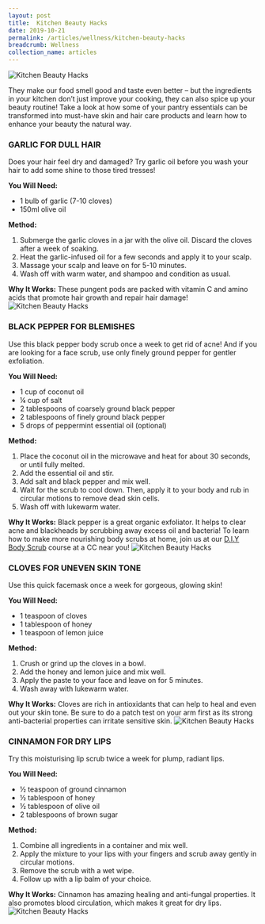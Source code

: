 ```yaml
---
layout: post
title:  Kitchen Beauty Hacks
date: 2019-10-21
permalink: /articles/wellness/kitchen-beauty-hacks
breadcrumb: Wellness
collection_name: articles
---
```

![Kitchen Beauty Hacks](/images/content-articles/wellness/kitchen-beauty-hacks-img1.jpg)

They make our food smell good and taste even better – but the ingredients in your kitchen don’t just improve your cooking, they can also spice up your beauty routine! Take a look at how some of your pantry essentials can be transformed into must-have skin and hair care products and learn how to enhance your beauty the natural way. 

### GARLIC FOR DULL HAIR
Does your hair feel dry and damaged? Try garlic oil before you wash your hair to add some shine to those tired tresses! 

**You Will Need:**
- 1 bulb of garlic (7-10 cloves)
- 150ml olive oil

**Method:**
1. Submerge the garlic cloves in a jar with the olive oil. Discard the cloves after a week of soaking.
2. Heat the garlic-infused oil for a few seconds and apply it to your scalp.
3. Massage your scalp and leave on for 5-10 minutes.
4. Wash off with warm water, and shampoo and condition as usual.

**Why It Works:**
These pungent pods are packed with vitamin C and amino acids that promote hair growth and repair hair damage! 
![Kitchen Beauty Hacks](/images/content-articles/wellness/kitchen-beauty-hacks-img2.jpg)


### BLACK PEPPER FOR BLEMISHES
Use this black pepper body scrub once a week to get rid of acne! And if you are looking for a face scrub, use only finely ground pepper for gentler exfoliation.

**You Will Need:**
- 1 cup of coconut oil
- ¼ cup of salt
- 2 tablespoons of coarsely ground black pepper
- 2 tablespoons of finely ground black pepper
- 5 drops of peppermint essential oil (optional)

**Method:**
1. Place the coconut oil in the microwave and heat for about 30 seconds, or until fully melted.
2. Add the essential oil and stir.
3. Add salt and black pepper and mix well.  
4. Wait for the scrub to cool down. Then, apply it to your body and rub in circular motions to remove dead skin cells. 
5. Wash off with lukewarm water.

**Why It Works:**
Black pepper is a great organic exfoliator. It helps to clear acne and blackheads by scrubbing away excess oil and bacteria! To learn how to make more nourishing body scrubs at home, join us at our [D.I.Y Body Scrub](../../course-directory/health-and-wellness/#diy-body-scrub) course at a CC near you!
![Kitchen Beauty Hacks](/images/content-articles/wellness/kitchen-beauty-hacks-img3.jpg)


### CLOVES FOR UNEVEN SKIN TONE
Use this quick facemask once a week for gorgeous, glowing skin!

**You Will Need:**
- 1 teaspoon of cloves 
- 1 tablespoon of honey
- 1 teaspoon of lemon juice

**Method:**
1. Crush or grind up the cloves in a bowl.
2. Add the honey and lemon juice and mix well.
3. Apply the paste to your face and leave on for 5 minutes.
4. Wash away with lukewarm water.

**Why It Works:**
Cloves are rich in antioxidants that can help to heal and even out your skin tone. Be sure to do a patch test on your arm first as its strong anti-bacterial properties can irritate sensitive skin. 
![Kitchen Beauty Hacks](/images/content-articles/wellness/kitchen-beauty-hacks-img4.jpg)


### CINNAMON FOR DRY LIPS
Try this moisturising lip scrub twice a week for plump, radiant lips. 

**You Will Need:**
- ½ teaspoon of ground cinnamon 
- ½ tablespoon of honey
- ½ tablespoon of olive oil
- 2 tablespoons of brown sugar

**Method:**
1. Combine all ingredients in a container and mix well.
2. Apply the mixture to your lips with your fingers and scrub away gently in circular motions.
3. Remove the scrub with a wet wipe.
4. Follow up with a lip balm of your choice.

**Why It Works:**
Cinnamon has amazing healing and anti-fungal properties. It also promotes blood circulation, which makes it great for dry lips.
![Kitchen Beauty Hacks](/images/content-articles/wellness/kitchen-beauty-hacks-img5.jpg)
